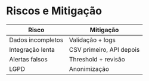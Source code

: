 # Riscos e Mitigação

| Risco | Mitigação |
|---|---|
Dados incompletos | Validação + logs |
Integração lenta | CSV primeiro, API depois |
Alertas falsos | Threshold + revisão |
LGPD | Anonimização |

